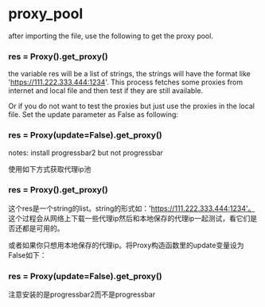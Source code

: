 # proxy_pool

after importing the file, use the following to get the proxy pool.

### res = Proxy().get_proxy()

the variable res will be a list of strings, the strings will have the format like 'https://111.222.333.444:1234'.
This process fetches some proxies from internet and local file and then test if they are still available.



Or if you do not want to test the proxies but just use the proxies in the local file. Set the update parameter as False
as following:

### res = Proxy(update=False).get_proxy()


notes:
install progressbar2 but not progressbar



使用如下方式获取代理ip池

### res = Proxy().get_proxy()

这个res是一个string的list。string的形式如：'https://111.222.333.444:1234'。
这个过程会从网络上下载一些代理ip然后和本地保存的代理ip一起测试，看它们是否还都是可用的。



或者如果你只想用本地保存的代理ip。将Proxy构造函数里的update变量设为False如下：

### res = Proxy(update=False).get_proxy()


注意安装的是progressbar2而不是progressbar
